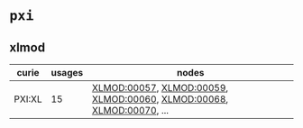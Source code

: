 # `pxi`

## xlmod

| curie   |   usages | nodes                                                                                                                                                                                                                                                                                                      |
|---------|----------|------------------------------------------------------------------------------------------------------------------------------------------------------------------------------------------------------------------------------------------------------------------------------------------------------------|
| PXI:XL  |       15 | [XLMOD:00057](http://purl.obolibrary.org/obo/XLMOD_00057), [XLMOD:00059](http://purl.obolibrary.org/obo/XLMOD_00059), [XLMOD:00060](http://purl.obolibrary.org/obo/XLMOD_00060), [XLMOD:00068](http://purl.obolibrary.org/obo/XLMOD_00068), [XLMOD:00070](http://purl.obolibrary.org/obo/XLMOD_00070), ... |

